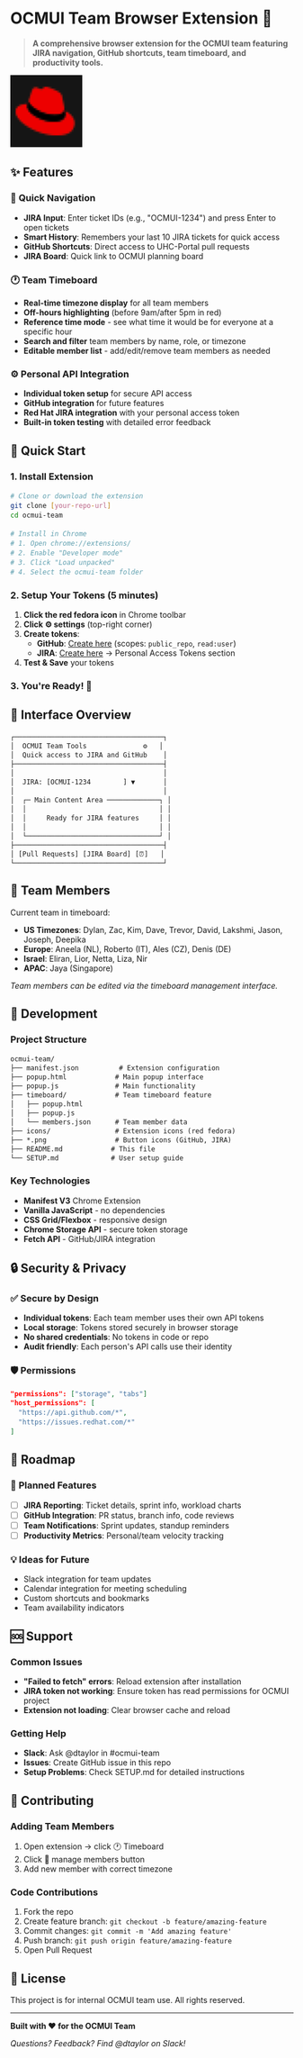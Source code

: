 # OCMUI Team Browser Extension 🚀

> **A comprehensive browser extension for the OCMUI team featuring JIRA navigation, GitHub shortcuts, team timeboard, and productivity tools.**

![OCMUI Team Tools](icon128.png)

## ✨ Features

### 🎯 **Quick Navigation**
- **JIRA Input**: Enter ticket IDs (e.g., "OCMUI-1234") and press Enter to open tickets
- **Smart History**: Remembers your last 10 JIRA tickets for quick access
- **GitHub Shortcuts**: Direct access to UHC-Portal pull requests
- **JIRA Board**: Quick link to OCMUI planning board

### 🕐 **Team Timeboard**
- **Real-time timezone display** for all team members
- **Off-hours highlighting** (before 9am/after 5pm in red)
- **Reference time mode** - see what time it would be for everyone at a specific hour
- **Search and filter** team members by name, role, or timezone
- **Editable member list** - add/edit/remove team members as needed

### ⚙️ **Personal API Integration**
- **Individual token setup** for secure API access
- **GitHub integration** for future features
- **Red Hat JIRA integration** with your personal access token
- **Built-in token testing** with detailed error feedback

## 🚀 Quick Start

### 1. Install Extension
```bash
# Clone or download the extension
git clone [your-repo-url]
cd ocmui-team

# Install in Chrome
# 1. Open chrome://extensions/
# 2. Enable "Developer mode"
# 3. Click "Load unpacked"
# 4. Select the ocmui-team folder
```

### 2. Setup Your Tokens (5 minutes)
1. **Click the red fedora icon** in Chrome toolbar
2. **Click ⚙️ settings** (top-right corner)
3. **Create tokens**:
   - **GitHub**: [Create here](https://github.com/settings/tokens) (scopes: `public_repo`, `read:user`)
   - **JIRA**: [Create here](https://issues.redhat.com/secure/ViewProfile.jspa) → Personal Access Tokens section
4. **Test & Save** your tokens

### 3. You're Ready! 🎉

## 📱 Interface Overview

```
┌─────────────────────────────────────┐
│  OCMUI Team Tools              ⚙️   │
│  Quick access to JIRA and GitHub    │
├─────────────────────────────────────┤
│                                     │
│  JIRA: [OCMUI-1234        ] ▼       │
│                                     │
│  ┌─ Main Content Area ─────────────┐ │
│  │                                 │ │
│  │     Ready for JIRA features     │ │
│  │                                 │ │
│  └─────────────────────────────────┘ │
├─────────────────────────────────────┤
│ [Pull Requests] [JIRA Board] [⏰]   │
└─────────────────────────────────────┘
```

## 👥 Team Members

Current team in timeboard:
- **US Timezones**: Dylan, Zac, Kim, Dave, Trevor, David, Lakshmi, Jason, Joseph, Deepika
- **Europe**: Aneela (NL), Roberto (IT), Ales (CZ), Denis (DE)  
- **Israel**: Eliran, Lior, Netta, Liza, Nir
- **APAC**: Jaya (Singapore)

*Team members can be edited via the timeboard management interface.*

## 🔧 Development

### Project Structure
```
ocmui-team/
├── manifest.json          # Extension configuration
├── popup.html            # Main popup interface
├── popup.js              # Main functionality
├── timeboard/            # Team timeboard feature
│   ├── popup.html
│   ├── popup.js
│   └── members.json      # Team member data
├── icons/                # Extension icons (red fedora)
├── *.png                 # Button icons (GitHub, JIRA)
├── README.md            # This file
└── SETUP.md             # User setup guide
```

### Key Technologies
- **Manifest V3** Chrome Extension
- **Vanilla JavaScript** - no dependencies
- **CSS Grid/Flexbox** - responsive design
- **Chrome Storage API** - secure token storage
- **Fetch API** - GitHub/JIRA integration

## 🔒 Security & Privacy

### ✅ **Secure by Design**
- **Individual tokens**: Each team member uses their own API tokens
- **Local storage**: Tokens stored securely in browser storage
- **No shared credentials**: No tokens in code or repo
- **Audit friendly**: Each person's API calls use their identity

### 🛡️ **Permissions**
```json
"permissions": ["storage", "tabs"]
"host_permissions": [
  "https://api.github.com/*",
  "https://issues.redhat.com/*"
]
```

## 🎯 Roadmap

### 🚧 **Planned Features**
- [ ] **JIRA Reporting**: Ticket details, sprint info, workload charts
- [ ] **GitHub Integration**: PR status, branch info, code reviews
- [ ] **Team Notifications**: Sprint updates, standup reminders
- [ ] **Productivity Metrics**: Personal/team velocity tracking

### 💡 **Ideas for Future**
- Slack integration for team updates
- Calendar integration for meeting scheduling
- Custom shortcuts and bookmarks
- Team availability indicators

## 🆘 Support

### **Common Issues**
- **"Failed to fetch" errors**: Reload extension after installation
- **JIRA token not working**: Ensure token has read permissions for OCMUI project
- **Extension not loading**: Clear browser cache and reload

### **Getting Help**
- **Slack**: Ask @dtaylor in #ocmui-team
- **Issues**: Create GitHub issue in this repo
- **Setup Problems**: Check SETUP.md for detailed instructions

## 🤝 Contributing

### **Adding Team Members**
1. Open extension → click 🕐 Timeboard
2. Click 👥 manage members button
3. Add new member with correct timezone

### **Code Contributions**
1. Fork the repo
2. Create feature branch: `git checkout -b feature/amazing-feature`
3. Commit changes: `git commit -m 'Add amazing feature'`
4. Push branch: `git push origin feature/amazing-feature`
5. Open Pull Request

## 📄 License

This project is for internal OCMUI team use. All rights reserved.

---

**Built with ❤️ for the OCMUI Team**

*Questions? Feedback? Find @dtaylor on Slack!*

